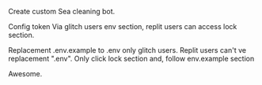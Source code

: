 Create custom Sea cleaning bot.

Config token Via glitch users env section, replit users can access lock section.

Replacement .env.example to .env only glitch users. Replit users can't ve replacement ".env". Only click lock section and, follow env.example section

Awesome.